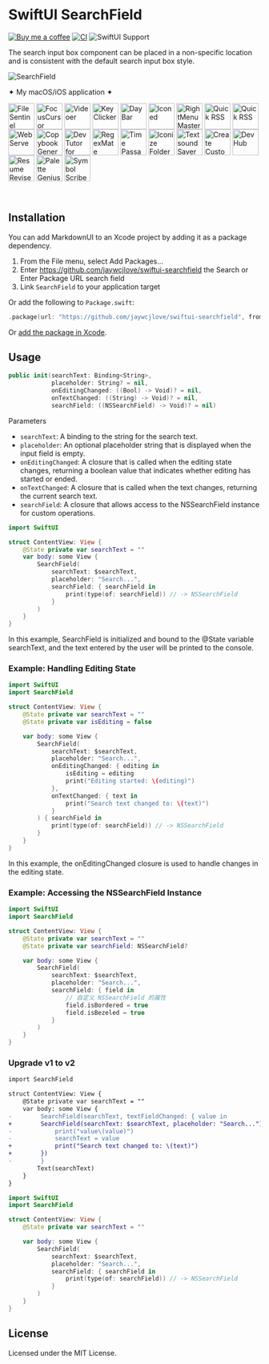 SwiftUI SearchField
===


[![Buy me a coffee](https://img.shields.io/badge/Buy%20me%20a%20coffee-048754?logo=buymeacoffee)](https://jaywcjlove.github.io/#/sponsor)
[![CI](https://github.com/jaywcjlove/swiftui-searchfield/actions/workflows/ci.yml/badge.svg)](https://github.com/jaywcjlove/swiftui-searchfield/actions/workflows/ci.yml)
![SwiftUI Support](https://shields.io/badge/SwiftUI-macOS%20v10.15-green?logo=Swift&style=flat)

The search input box component can be placed in a non-specific location and is consistent with the default search input box style.

![SearchField](https://github.com/jaywcjlove/swiftui-searchfield/assets/1680273/b3f99b67-995f-4036-a46d-39225982f008)

✦ My macOS/iOS application ✦

<p style="display: inline_block">
    <a target="_blank" href="https://wangchujiang.com/file-sentinel/" title="FileSentinel for macOS"><img align="center" alt="FileSentinel" height="52" width="52" src="https://github.com/user-attachments/assets/28bce2cc-290e-45bf-9068-585ff6ecafe9"></a>
    <a target="_blank" href="https://wangchujiang.com/focus-cursor/" title="FocusCursor for macOS"><img align="center" alt="FocusCursor" height="52" width="52" src="https://github.com/user-attachments/assets/d543668a-737b-4853-a6bb-eaa269e69836"></a>
    <a target="_blank" href="https://wangchujiang.com/videoer/" title="Videoer for macOS"><img align="center" alt="Videoer" height="52" width="52" src="https://github.com/user-attachments/assets/12c02a7a-109e-4048-91f4-ab2dfd1e264e"></a>
    <a target="_blank" href="https://wangchujiang.com/key-clicker/" title="KeyClicker for macOS"><img align="center" alt="KeyClicker" height="52" width="52" src="https://github.com/user-attachments/assets/5a19fcb9-cb81-4855-b4ea-31c604d9612a"></a>
    <a target="_blank" href="https://wangchujiang.com/daybar/" title="DayBar for macOS"><img align="center" alt="DayBar" height="52" width="52" src="https://github.com/user-attachments/assets/b67d4a2e-92e2-4d8c-8c6f-2a1eb3e2fa93"></a>
    <a target="_blank" href="https://wangchujiang.com/iconed/" title="Iconed for macOS"><img align="center" alt="Iconed" height="52" width="52" src="https://github.com/user-attachments/assets/8a35dc7b-4faf-4e2a-9311-f66d6844a896"></a>
    <a target="_blank" href="https://wangchujiang.com/rightmenu-master/" title="RightMenu Master for macOS"><img align="center" alt="RightMenu Master" height="52" width="52" src="https://github.com/user-attachments/assets/39a76541-71bf-4de7-a01c-c62f0557dff5"></a>
    <a target="_blank" href="https://wangchujiang.com/paste-quick/" title="Paste Quick for macOS"><img align="center" alt="Quick RSS" height="52" width="52" src="https://github.com/user-attachments/assets/bdaad5b7-9810-44ce-8f17-8410864465d2"></a>
    <a target="_blank" href="https://wangchujiang.com/quick-rss/" title="Quick RSS for macOS/iOS"><img align="center" alt="Quick RSS" height="52" width="52" src="https://github.com/user-attachments/assets/374106b5-a448-4d1d-9ccb-b04b6bc681ed"></a>
    <a target="_blank" href="https://wangchujiang.com/web-serve/" title="Web Serve for macOS"><img align="center" alt="Web Serve" height="52" width="52" src="https://github.com/user-attachments/assets/e1d9f76f-0f3d-4ba5-8a15-253ee173bb1c"></a>
    <a target="_blank" href="https://wangchujiang.com/copybook-generator/" title="Copybook Generator for macOS/iOS"><img align="center" alt="Copybook Generator" height="52" width="52" src="https://github.com/jaywcjlove/jaywcjlove/assets/1680273/b90e42ff-158b-4534-82ca-5898fd0e8d73"></a>
    <a target="_blank" href="https://wangchujiang.com/devtutor/" title="DevTutor for macOS/iOS"><img align="center" alt="DevTutor for SwiftUI" height="52" width="52" src="https://github.com/jaywcjlove/jaywcjlove/assets/1680273/f15c154d-0192-48eb-8e0e-9e245ffd974a"></a>
    <a target="_blank" href="https://wangchujiang.com/regex-mate/" title="RegexMate for macOS/iOS"><img align="center" alt="RegexMate" height="52" width="52" src="https://github.com/jaywcjlove/jaywcjlove/assets/1680273/aabe5aa9-9a96-4390-8bed-c3e4023d0dea"></a>
    <a target="_blank" href="https://wangchujiang.com/time-passage/" title="Time Passage for macOS/iOS"><img align="center" alt="Time Passage" height="52" width="52" src="https://github.com/jaywcjlove/time-passage/assets/1680273/6f30e429-e6f3-4dbe-9921-a5effe2a05e9"></a>
    <a target="_blank" href="https://wangchujiang.com/IconizeFolder/" title="IconizeFolder for macOS"><img align="center" alt="Iconize Folder" height="52" width="52" src="https://github.com/jaywcjlove/jaywcjlove/assets/1680273/fa9d8b9c-1e51-4ded-877c-fa5b21c47220"></a>
    <a target="_blank" href="https://wangchujiang.com/TextSoundSaver/" title="Textsound Saver for macOS/iOS"><img align="center" alt="Textsound Saver" height="52" width="52" src="https://github.com/jaywcjlove/jaywcjlove/assets/1680273/0595e842-980b-4574-8891-a8ba853a08be"></a>
    <a target="_blank" href="https://wangchujiang.com/create-custom-symbols/" title="Create Custom Symbols for macOS"><img align="center" alt="Create Custom Symbols" height="52" width="52" src="https://github.com/jaywcjlove/jaywcjlove/assets/1680273/8cd022ce-a3f1-4e89-b7c6-6fbd0d4db77c"></a>
    <a target="_blank" href="https://wangchujiang.com/DevHub/" title="DevHub for macOS"><img align="center" alt="DevHub" height="52" width="52" src="https://github.com/user-attachments/assets/4a44a4fd-67ce-430b-af0a-72f18feaa47d"></a>
    <a target="_blank" href="https://wangchujiang.com/ResumeRevise/" title="Resume Revise for macOS"><img align="center" alt="Resume Revise" height="52" width="52" src="https://github.com/jaywcjlove/jaywcjlove/assets/1680273/c9954a20-1905-48de-bdf8-d71837974aa2"></a>
    <a target="_blank" href="https://wangchujiang.com/palette-genius/" title="Palette Genius for macOS"><img align="center" alt="Palette Genius" height="52" width="52" src="https://github.com/jaywcjlove/jaywcjlove/assets/1680273/27340413-d355-45b2-8f6f-6ac37682d957"></a>
    <a target="_blank" href="https://wangchujiang.com/symbol-scribe/" title="Symbol Scribe for macOS"><img align="center" alt="Symbol Scribe" height="52" width="52" src="https://github.com/jaywcjlove/jaywcjlove/assets/1680273/c7249f05-fa70-4def-a1e9-571d5f171fc9"></a>
</p>
<br>

## Installation

You can add MarkdownUI to an Xcode project by adding it as a package dependency.

1. From the File menu, select Add Packages…
2. Enter https://github.com/jaywcjlove/swiftui-searchfield the Search or Enter Package URL search field
3. Link `SearchField` to your application target

Or add the following to `Package.swift`:

```swift
.package(url: "https://github.com/jaywcjlove/swiftui-searchfield", from: "1.0.1")
```

Or [add the package in Xcode](https://developer.apple.com/documentation/xcode/adding-package-dependencies-to-your-app).

## Usage

```swift
public init(searchText: Binding<String>,
            placeholder: String? = nil,
            onEditingChanged: ((Bool) -> Void)? = nil,
            onTextChanged: ((String) -> Void)? = nil,
            searchField: ((NSSearchField) -> Void)? = nil)
```

Parameters

- `searchText`: A binding to the string for the search text.
- `placeholder`: An optional placeholder string that is displayed when the input field is empty.
- `onEditingChanged`: A closure that is called when the editing state changes, returning a boolean value that indicates whether editing has started or ended.
- `onTextChanged`: A closure that is called when the text changes, returning the current search text.
- `searchField`: A closure that allows access to the NSSearchField instance for custom operations.


```swift
import SwiftUI

struct ContentView: View {
    @State private var searchText = ""
    var body: some View { 
        SearchField(
            searchText: $searchText,
            placeholder: "Search...",
            searchField: { searchField in
                print(type(of: searchField)) // -> NSSearchField
            }
        )
    }
}
```

In this example, SearchField is initialized and bound to the @State variable searchText, and the text entered by the user will be printed to the console.

### Example: Handling Editing State

```swift
import SwiftUI
import SearchField

struct ContentView: View {
    @State private var searchText = ""
    @State private var isEditing = false

    var body: some View {
        SearchField(
            searchText: $searchText,
            placeholder: "Search...",
            onEditingChanged: { editing in
                isEditing = editing
                print("Editing started: \(editing)")
            },
            onTextChanged: { text in
                print("Search text changed to: \(text)")
            }
        ) { searchField in
            print(type(of: searchField)) // -> NSSearchField
        }
    }
}
```

In this example, the onEditingChanged closure is used to handle changes in the editing state.

### Example: Accessing the NSSearchField Instance

```swift
import SwiftUI
import SearchField

struct ContentView: View {
    @State private var searchText = ""
    @State private var searchField: NSSearchField?

    var body: some View {
        SearchField(
            searchText: $searchText,
            placeholder: "Search...",
            searchField: { field in
                // 自定义 NSSearchField 的属性
                field.isBordered = true
                field.isBezeled = true
            }
        )
    }
}
```

### Upgrade v1 to v2

```diff
import SearchField

struct ContentView: View {
    @State private var searchText = ""
    var body: some View {
-        SearchField(searchText, textFieldChanged: { value in
+        SearchField(searchText: $searchText, placeholder: "Search...") { text in
-            print("value\(value)")
-            searchText = value
+            print("Search text changed to: \(text)")
+        })
-        }
        Text(searchText)
    }
}
```

```swift
import SwiftUI
import SearchField

struct ContentView: View {
    @State private var searchText = ""

    var body: some View {
        SearchField(
            searchText: $searchText,
            placeholder: "Search...",
            searchField: { searchField in
                print(type(of: searchField)) // -> NSSearchField
            }
        )
    }
}
```

## License

Licensed under the MIT License.
